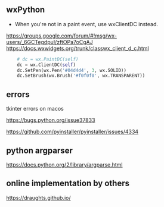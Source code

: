 
## wxPython

- When you're not in a paint event, use wxClientDC instead.

https://groups.google.com/forum/#!msg/wx-users/_6GCTegdpuI/zftOPa7oCgAJ
https://docs.wxwidgets.org/trunk/classwx_client_d_c.html

```python
    # dc = wx.PaintDC(self)
    dc = wx.ClientDC(self)
    dc.SetPen(wx.Pen('#04d4d4', 3, wx.SOLID))
    dc.SetBrush(wx.Brush('#f0f0f0', wx.TRANSPARENT))
```


## errors

tkinter errors on macos

https://bugs.python.org/issue37833

https://github.com/pyinstaller/pyinstaller/issues/4334


## python argparser

https://docs.python.org/2/library/argparse.html


## online implementation by others

https://draughts.github.io/
